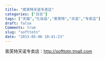 ```yaml
---
title: "索芙特天诺专卖店"
categories: ["日志"]
tags: ["天猫","化妆品","索芙特","天诺","专卖店"]
draft: false
Comments: true
slug: "softtotn"
date: "2013-05-06 10:41:23"
---
```


索芙特天诺专卖店：<a href="http://s.click.taobao.com/t?e=zGU34CA7K%2BPkqB04MQzdgG3VSuWRI1IF3n%2FzhW5KiaIDnEq90XXMljgGuZvaIZGlwOpXdVO7yxdmXdDEnyjgxu35EhjF" target="_blank">http://softtotn.tmall.com</a>

